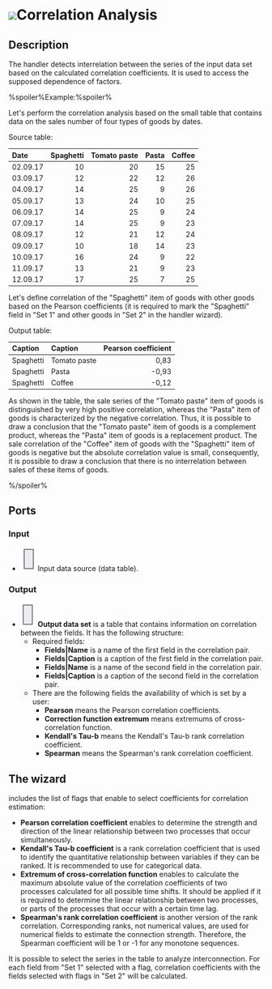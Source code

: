 # ![ ](../../images/icons/components/corr-analysis_default.svg)Correlation Analysis

## Description

The handler detects interrelation between the series of the input data set based on the calculated correlation coefficients. It is used to access the supposed dependence of factors.

%spoiler%Example:%spoiler%

Let's perform the correlation analysis based on the small table that contains data on the sales number of four types of goods by dates.

Source table:

| Date | Spaghetti | Tomato paste | Pasta | Coffee |
| :-------- | ----------------: | ---------------------------: | ----------------: | --------: |
| 02.09.17 | 10 | 20 | 15 | 25 |
| 03.09.17 | 12 | 22 | 12 | 26 |
| 04.09.17 | 14 | 25 | 9 | 26 |
| 05.09.17 | 13 | 24 | 10 | 25 |
| 06.09.17 | 14 | 25 | 9 | 24 |
| 07.09.17 | 14 | 25 | 9 | 23 |
| 08.09.17 | 12 | 21 | 12 | 24 |
| 09.09.17 | 10 | 18 | 14 | 23 |
| 10.09.17 | 16 | 24 | 9 | 22 |
| 11.09.17 | 13 | 21 | 9 | 23 |
| 12.09.17 | 17 | 25 | 7 | 25 |

Let's define correlation of the "Spaghetti" item of goods with other goods based on the Pearson coefficients (it is required to mark the "Spaghetti" field in "Set 1" and other goods in "Set 2" in the handler wizard).

Output table:

| Caption | Caption | Pearson coefficient |
| :---------- | :---------- | ---------------: |
| Spaghetti | Tomato paste | 0,83 |
| Spaghetti | Pasta | -0,93 |
| Spaghetti | Coffee | -0,12 |

As shown in the table, the sale series of the "Tomato paste" item of goods is distinguished by very high positive correlation, whereas the "Pasta" item of goods is characterized by the negative correlation. Thus, it is possible to draw a conclusion that the "Tomato paste" item of goods is a complement product, whereas the "Pasta" item of goods is a replacement product. The sale correlation of the "Coffee" item of goods with the "Spaghetti" item of goods is negative but the absolute correlation value is small, consequently, it is possible to draw a conclusion that there is no interrelation between sales of these items of goods.

%/spoiler%

## Ports

### Input

* ![ ](../../images/icons/app/node/ports/inputs/table_inactive.svg) Input data source (data table).

### Output

* ![ ](../../images/icons/app/node/ports/outputs/table_inactive.svg) **Output data set** is a table that contains information on correlation between the fields. It has the following structure:
   * Required fields:
      * **Fields|Name** is a name of the first field in the correlation pair.
      * **Fields|Caption** is a caption of the first field in the correlation pair.
      * **Fields|Name** is a name of the second field in the correlation pair.
      * **Fields|Caption** is a caption of the second field in the correlation pair.
   * There are the following fields the availability of which is set by a user:
      * **Pearson** means the Pearson correlation coefficients.
      * **Correction function extremum** means extremums of cross-correlation function.
      * **Kendall's Tau-b** means the Kendall's Tau-b rank correlation coefficient.
      * **Spearman** means the Spearman's rank correlation coefficient.

## The wizard

includes the list of flags that enable to select coefficients for correlation estimation:

* **Pearson correlation coefficient** enables to determine the strength and direction of the linear relationship between two processes that occur simultaneously.
* **Kendall's Tau-b coefficient** is a rank correlation coefficient that is used to identify the quantitative relationship between variables if they can be ranked. It is recommended to use for categorical data.
* **Extremum of cross-correlation function** enables to calculate the maximum absolute value of the correlation coefficients of two processes calculated for all possible time shifts. It should be applied if it is required to determine the linear relationship between two processes, or parts of the processes that occur with a certain time lag.
* **Spearman's rank correlation coefficient** is another version of the rank correlation. Corresponding ranks, not numerical values, are used for numerical fields to estimate the connection strength. Therefore, the Spearman coefficient will be 1 or -1 for any monotone sequences.

It is possible to select the series in the table to analyze interconnection. For each field from "Set 1" selected with a flag, correlation coefficients with the fields selected with flags in "Set 2" will be calculated.
